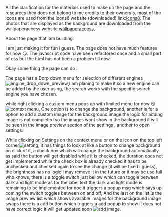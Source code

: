 All the clarification for the materials used to make up the page and the resources 
they does not belong to me credits to their owners's.
most of the icons are used from the icons8 website (downloaded) link:[icons8](https://icons8.com/icons).
The photos that are displayed as the background are downloaded from the wallpaperaccess website [wallpaperaccess](https://wallpaperaccess.com/),


About the page that iam building:

I am just making it for fun i guess.
The page does not have much features for now 😏.
The javascript code have been refactored once and a small part of css but the html has not been a problem till now.


Okay some thing the page can do :

The page has a Dorp down menu for selection of different engines ![engine_drop_down_preview](engine_drop_down_preview.png),I am planing to make it so a new engine can be added by the user using, the search works with the specific search engine you have chosen.

while right clicking a custom menu pops up with limited menu for now 😏 ![context menu](context_menu_preview.png), One option is to change the background, another is for a option to add a custom image for the background image the logic for adding image is not completed so the images wont show in the background it will be seen in the image preview section of the settings , another to open settings.

While clicking on Settings on the context menu or on the icon on the top left corner![setting](settings_preview.png), it has things to look at like a button to change background on click of it, a check box which will change the background automatically as said the button will get disabled while it is checked, the duration does not get implemented while the check box is already checked it has to be unchecked and checked again to see the change (it will be fixed i guess), the brightness has no logic i may remove it in the future or it may be use full who knows, there is a toggle switch just bellow which can toggle between dark and light mode as for the label text the dark and light mode is remaining to be implemented for noe it triggers a popup msg which says up coming the switch toggles between on and off, And the last on the list is the image preview list which shows available images for the background image swaps there is a add button which triggers a add popup to show it does not have correct logic it will get updated soon ![add image](image_adding_ui_preview.png). 